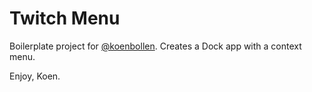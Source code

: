 # Twitch Menu

Boilerplate project for [@koenbollen](https://github.com/koenbollen). Creates a Dock app with a context menu.

Enjoy, Koen.

